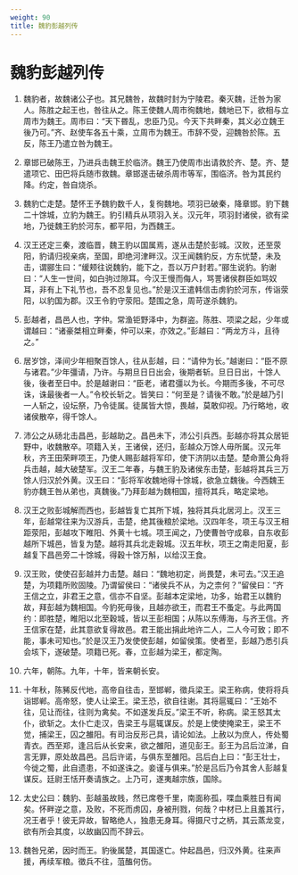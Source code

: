 ```yaml
---
weight: 90
title: 魏豹彭越列传
---
```


# 魏豹彭越列传

1. <span id="魏豹彭越列传-1"></span>
魏豹者，故魏诸公子也。其兄魏咎，故魏时封为宁陵君。秦灭魏，迁咎为家人。陈胜之起王也，咎往从之。陈王使魏人周市徇魏地，魏地已下，欲相与立周市为魏王。周市曰：“天下昬乱，忠臣乃见。今天下共畔秦，其义必立魏王後乃可。”齐、赵使车各五十乘，立周市为魏王。市辞不受，迎魏咎於陈。五反，陈王乃遣立咎为魏王。

2. <span id="魏豹彭越列传-2"></span>
章邯已破陈王，乃进兵击魏王於临济。魏王乃使周市出请救於齐、楚。齐、楚遣项它、田巴将兵随市救魏。章邯遂击破杀周市等军，围临济。咎为其民约降。约定，咎自烧杀。

3. <span id="魏豹彭越列传-3"></span>
魏豹亡走楚。楚怀王予魏豹数千人，复徇魏地。项羽已破秦，降章邯。豹下魏二十馀城，立豹为魏王。豹引精兵从项羽入关。汉元年，项羽封诸侯，欲有梁地，乃徙魏王豹於河东，都平阳，为西魏王。

4. <span id="魏豹彭越列传-4"></span>
汉王还定三秦，渡临晋，魏王豹以国属焉，遂从击楚於彭城。汉败，还至荥阳，豹请归视亲病，至国，即绝河津畔汉。汉王闻魏豹反，方东忧楚，未及击，谓郦生曰：“缓颊往说魏豹，能下之，吾以万户封若。”郦生说豹。豹谢曰：“人生一世间，如白驹过隙耳。今汉王慢而侮人，骂詈诸侯群臣如骂奴耳，非有上下礼节也，吾不忍复见也。”於是汉王遣韩信击虏豹於河东，传诣荥阳，以豹国为郡。汉王令豹守荥阳。楚围之急，周苛遂杀魏豹。

5. <span id="魏豹彭越列传-5"></span>
彭越者，昌邑人也，字仲。常渔钜野泽中，为群盗。陈胜、项梁之起，少年或谓越曰：“诸豪桀相立畔秦，仲可以来，亦效之。”彭越曰：“两龙方斗，且待之。”

6. <span id="魏豹彭越列传-6"></span>
居岁馀，泽间少年相聚百馀人，往从彭越，曰：“请仲为长。”越谢曰：“臣不原与诸君。”少年彊请，乃许。与期旦日日出会，後期者斩。旦日日出，十馀人後，後者至日中。於是越谢曰：“臣老，诸君彊以为长。今期而多後，不可尽诛，诛最後者一人。”令校长斩之。皆笑曰：“何至是？请後不敢。”於是越乃引一人斩之，设坛祭，乃令徒属。徒属皆大惊，畏越，莫敢仰视。乃行略地，收诸侯散卒，得千馀人。

7. <span id="魏豹彭越列传-7"></span>
沛公之从砀北击昌邑，彭越助之。昌邑未下，沛公引兵西。彭越亦将其众居钜野中，收魏散卒。项籍入关，王诸侯，还归，彭越众万馀人毋所属。汉元年秋，齐王田荣畔项王，乃使人赐彭越将军印，使下济阴以击楚。楚命萧公角将兵击越，越大破楚军。汉王二年春，与魏王豹及诸侯东击楚，彭越将其兵三万馀人归汉於外黄。汉王曰：“彭将军收魏地得十馀城，欲急立魏後。今西魏王豹亦魏王咎从弟也，真魏後。”乃拜彭越为魏相国，擅将其兵，略定梁地。

8. <span id="魏豹彭越列传-8"></span>
汉王之败彭城解而西也，彭越皆复亡其所下城，独将其兵北居河上。汉王三年，彭越常往来为汉游兵，击楚，绝其後粮於梁地。汉四年冬，项王与汉王相距荥阳，彭越攻下睢阳、外黄十七城。项王闻之，乃使曹咎守成皋，自东收彭越所下城邑，皆复为楚。越将其兵北走穀城。汉五年秋，项王之南走阳夏，彭越复下昌邑旁二十馀城，得穀十馀万斛，以给汉王食。

9. <span id="魏豹彭越列传-9"></span>
汉王败，使使召彭越并力击楚。越曰：“魏地初定，尚畏楚，未可去。”汉王追楚，为项籍所败固陵。乃谓留侯曰：“诸侯兵不从，为之柰何？”留侯曰：“齐王信之立，非君王之意，信亦不自坚。彭越本定梁地，功多，始君王以魏豹故，拜彭越为魏相国。今豹死毋後，且越亦欲王，而君王不蚤定。与此两国约：即胜楚，睢阳以北至穀城，皆以王彭相国；从陈以东傅海，与齐王信。齐王信家在楚，此其意欲复得故邑。君王能出捐此地许二人，二人今可致；即不能，事未可知也。”於是汉王乃发使使彭越，如留侯策。使者至，彭越乃悉引兵会垓下，遂破楚。项籍已死。春，立彭越为梁王，都定陶。

10. <span id="魏豹彭越列传-10"></span>
六年，朝陈。九年，十年，皆来朝长安。

11. <span id="魏豹彭越列传-11"></span>
十年秋，陈豨反代地，高帝自往击，至邯郸，徵兵梁王。梁王称病，使将将兵诣邯郸。高帝怒，使人让梁王。梁王恐，欲自往谢。其将扈辄曰：“王始不往，见让而往，往则为禽矣。不如遂发兵反。”梁王不听，称病。梁王怒其太仆，欲斩之。太仆亡走汉，告梁王与扈辄谋反。於是上使使掩梁王，梁王不觉，捕梁王，囚之雒阳。有司治反形己具，请论如法。上赦以为庶人，传处蜀青衣。西至郑，逢吕后从长安来，欲之雒阳，道见彭王。彭王为吕后泣涕，自言无罪，原处故昌邑。吕后许诺，与俱东至雒阳。吕后白上曰：“彭王壮士，今徙之蜀，此自遗患，不如遂诛之。妾谨与俱来。”於是吕后乃令其舍人彭越复谋反。廷尉王恬开奏请族之。上乃可，遂夷越宗族，国除。

12. <span id="魏豹彭越列传-12"></span>
太史公曰：魏豹、彭越虽故贱，然已席卷千里，南面称孤，喋血乘胜日有闻矣。怀畔逆之意，及败，不死而虏囚，身被刑戮，何哉？中材已上且羞其行，况王者乎！彼无异故，智略绝人，独患无身耳。得摄尺寸之柄，其云蒸龙变，欲有所会其度，以故幽囚而不辞云。

13. <span id="魏豹彭越列传-13"></span>
魏咎兄弟，因时而王。豹後属楚，其国遂亡。仲起昌邑，归汉外黄。往来声援，再续军粮。徵兵不往，菹醢何伤。
